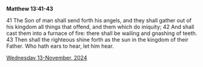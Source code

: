**Matthew 13:41-43**

41 The Son of man shall send forth his angels, and they shall gather out of his kingdom all things that offend, and them which do iniquity; 42 And shall cast them into a furnace of fire: there shall be wailing and gnashing of teeth. 43 Then shall the righteous shine forth as the sun in the kingdom of their Father. Who hath ears to hear, let him hear.

[Wednesday 13-November, 2024](https://getbible.life/kjv/Matthew/13/41-43)
